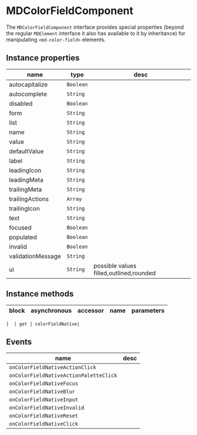 # MDColorFieldComponent
The `MDColorFieldComponent` interface provides special properties (beyond the regular `MDElement` interface it also has available to it by inheritance) for manipulating `<md-color-field>` elements.

## Instance properties

name|type|desc
---|---|---
autocapitalize|`Boolean`|
autocomplete|`String`|
disabled|`Boolean`|
form|`String`|
list|`String`|
name|`String`|
value|`String`|
defaultValue|`String`|
label|`String`|
leadingIcon|`String`|
leadingMeta|`String`|
trailingMeta|`String`|
trailingActions|`Array`|
trailingIcon|`String`|
text|`String`|
focused|`Boolean`|
populated|`Boolean`|
invalid|`Boolean`|
validationMessage|`String`|
ui|`String`|possible values filled,outlined,rounded

## Instance methods

block| asynchronous | accessor| name| parameters
---| --- | ---| ---| ---

    |  | get | colorFieldNative| 

## Events

name|desc
---|---
`onColorFieldNativeActionClick`|
`onColorFieldNativeActionPaletteClick`|
`onColorFieldNativeFocus`|
`onColorFieldNativeBlur`|
`onColorFieldNativeInput`|
`onColorFieldNativeInvalid`|
`onColorFieldNativeReset`|
`onColorFieldNativeClick`|
